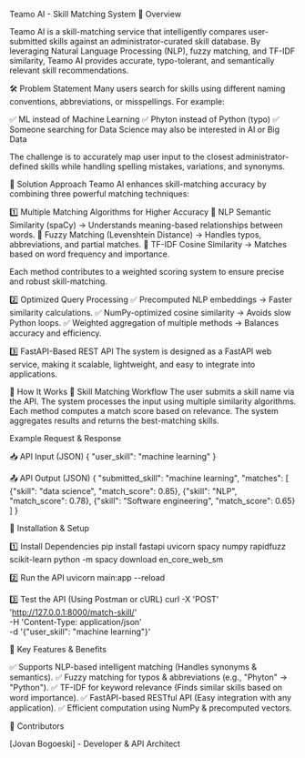 Teamo AI - Skill Matching System
📌 Overview

Teamo AI is a skill-matching service that intelligently compares user-submitted skills against an administrator-curated skill database. By leveraging Natural Language Processing (NLP), fuzzy matching, and TF-IDF similarity, Teamo AI provides accurate, typo-tolerant, and semantically relevant skill recommendations.

🛠 Problem Statement
Many users search for skills using different naming conventions, abbreviations, or misspellings. For example:

✅ ML instead of Machine Learning
✅ Phyton instead of Python (typo)
✅ Someone searching for Data Science may also be interested in AI or Big Data

The challenge is to accurately map user input to the closest administrator-defined skills while handling spelling mistakes, variations, and synonyms.


🚀 Solution Approach
Teamo AI enhances skill-matching accuracy by combining three powerful matching techniques:

1️⃣ Multiple Matching Algorithms for Higher Accuracy
🔹 NLP Semantic Similarity (spaCy) → Understands meaning-based relationships between words.
🔹 Fuzzy Matching (Levenshtein Distance) → Handles typos, abbreviations, and partial matches.
🔹 TF-IDF Cosine Similarity → Matches based on word frequency and importance.

Each method contributes to a weighted scoring system to ensure precise and robust skill-matching.

2️⃣ Optimized Query Processing
    ✅ Precomputed NLP embeddings → Faster similarity calculations.
    ✅ NumPy-optimized cosine similarity → Avoids slow Python loops.
    ✅ Weighted aggregation of multiple methods → Balances accuracy and efficiency.

3️⃣ FastAPI-Based REST API
The system is designed as a FastAPI web service, making it scalable, lightweight, and easy to integrate into applications.


📝 How It Works
🔹 Skill Matching Workflow
The user submits a skill name via the API.
The system processes the input using multiple similarity algorithms.
Each method computes a match score based on relevance.
The system aggregates results and returns the best-matching skills.

Example Request & Response

📥 API Input (JSON)
{
    "user_skill": "machine learning"
}

📤 API Output (JSON)
{
    "submitted_skill": "machine learning",
    "matches": [
        {"skill": "data science", "match_score": 0.85},
        {"skill": "NLP", "match_score": 0.78},
        {"skill": "Software engineering", "match_score": 0.65}
    ]
}

📌 Installation & Setup

1️⃣ Install Dependencies
pip install fastapi uvicorn spacy numpy rapidfuzz scikit-learn
python -m spacy download en_core_web_sm

2️⃣ Run the API
uvicorn main:app --reload

3️⃣ Test the API (Using Postman or cURL)
curl -X 'POST' \
  'http://127.0.0.1:8000/match-skill/' \
  -H 'Content-Type: application/json' \
  -d '{"user_skill": "machine learning"}'

🎯 Key Features & Benefits

✅ Supports NLP-based intelligent matching (Handles synonyms & semantics).
✅ Fuzzy matching for typos & abbreviations (e.g., "Phyton" → "Python").
✅ TF-IDF for keyword relevance (Finds similar skills based on word importance).
✅ FastAPI-based RESTful API (Easy integration with any application).
✅ Efficient computation using NumPy & precomputed vectors.

📌 Contributors

[Jovan Bogoeski] - Developer & API Architect


